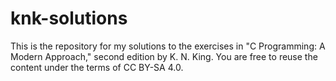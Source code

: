 # knk-solutions

This is the repository for my solutions to the exercises in "C Programming: A
Modern Approach," second edition by K. N. King. You are free to reuse the
content under the terms of CC BY-SA 4.0.
